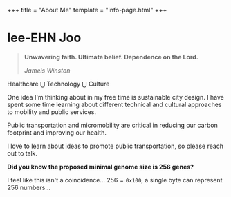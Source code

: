 +++
title = "About Me"
template = "info-page.html"
+++

# lee-EHN Joo

> **Unwavering faith. Ultimate belief. Dependence on the Lord.**
>
> *Jameis Winston*

Healthcare $\bigcup$ Technology $\bigcup$ Culture

One idea I'm thinking about in my free time is sustainable city design. I have spent some time learning about different technical and cultural approaches to mobility and public services.

Public transportation and micromobility are critical in reducing our carbon footprint and improving our health.

I love to learn about ideas to promote public transportation, so please reach out to talk.

**Did you know the proposed minimal genome size is 256 genes?**

I feel like this isn't a coincidence... $256 = \texttt{0x100}$, a single byte can represent 256 numbers...
